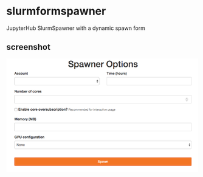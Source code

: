 # slurmformspawner
JupyterHub SlurmSpawner with a dynamic spawn form


## screenshot

![form_screenshot](https://raw.githubusercontent.com/cmd-ntrf/slurmformspawner/master/screenshot.png "Form screenshot")
